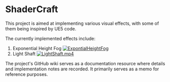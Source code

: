 # ShaderCraft
This project is aimed at implementing various visual effects, with some of them being inspired by UE5 code. 

The currently implemented effects include:

1. Exponential Height Fog [![ExpontialHeightFog]()](https://cdn.jsdelivr.net/gh/Magic0Conch/gallery/blogs/pictures/ExpontialHeightFog2.gif)
2. Light Shaft  [![LightShaft.mp4]()](https://onedrive.live.com/embed?cid=41A7953B88DE463A&resid=41A7953B88DE463A%2110604&authkey=AMtWKLLRTeVRxgU)

The project's GitHub wiki serves as a documentation resource where details and implementation notes are recorded. It primarily serves as a memo for reference purposes.
